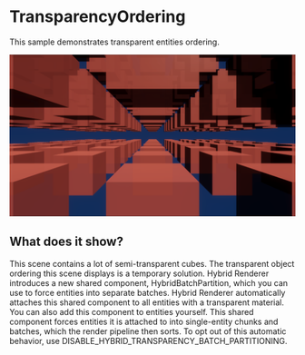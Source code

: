 # TransparencyOrdering

This sample demonstrates transparent entities ordering.

<img src="../../../READMEimages/TransparencyOrdering.PNG" width="600">

## What does it show?

This scene contains a lot of semi-transparent cubes. The transparent object ordering this scene displays is a temporary solution.
Hybrid Renderer introduces a new shared component, HybridBatchPartition, which you can use to force entities into separate batches. Hybrid Renderer automatically attaches this shared component to all entities with a transparent material. You can also add this component to entities yourself. This shared component forces entities it is attached to into single-entity chunks and batches, which the render pipeline then sorts. To opt out of this automatic behavior, use DISABLE_HYBRID_TRANSPARENCY_BATCH_PARTITIONING.